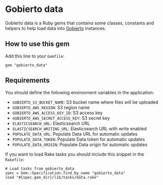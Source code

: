 # Gobierto data

Gobierto data is a Ruby gems that contains some classes, constants and helpers to help load data
into [Gobierto](https://gobierto.es) instances.

## How to use this gem

Add this line to your `Gemfile`:

`gem "gobierto_data"`

## Requirements

You should define the following environment variables in the application:

- `GOBIERTO_S3_BUCKET_NAME`: S3 bucket name where files will be uploaded
- `GOBIERTO_AWS_REGION`: S3 region name
- `GOBIERTO_AWS_ACCESS_KEY_ID`: S3 access key
- `GOBIERTO_AWS_SECRET_ACCESS_KEY`: S3 secret key
- `ELASTICSEARCH_URL`: Elasticsearch URL
- `ELASTICSEARCH_WRITING_URL`: Elasticsearch URL with write enabled
- `POPULATE_DATA_URL`: Populate Data URL for automatic updates
- `POPULATE_DATA_TOKEN`: Populate Data token for automatic updates
- `POPULATE_DATA_ORIGIN`: Populate Data origin for automatic updates

If you want to load Rake tasks you should include this snippet in the `Rakefile`:

```
# Load tasks from gobierto_data
spec = Gem::Specification.find_by_name "gobierto_data"
load "#{spec.gem_dir}/lib/tasks/data.rake"
```
